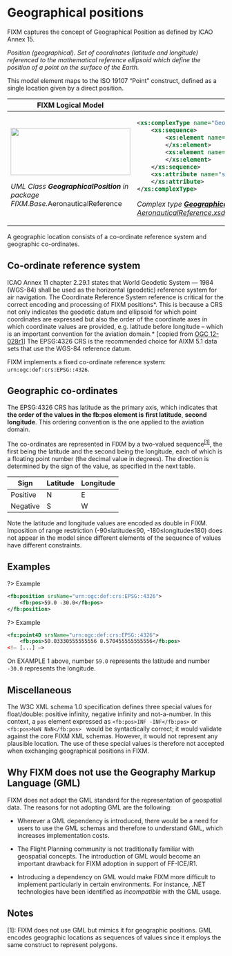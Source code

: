 # Geographical positions

FIXM captures the concept of Geographical Position as defined by ICAO
Annex 15.

*Position (geographical). Set of coordinates (latitude and longitude)
referenced to the mathematical reference ellipsoid which define the
position of a point on the surface of the Earth.*

This model element maps to the ISO 19107 “Point” construct, defined as a
single location given by a direct position.

<table>
<thead>
<tr class="header">
<th><strong>FIXM Logical Model</strong></th>
<th><strong>FIXM XML schemas</strong></th>
</tr>
</thead>
<tbody>
<tr class="odd">
<td><p><img src=".//media/general-guidance-geographical-positions-01.png" style="width:2.88042in;height:1.1381in" /></p>
<p><em>UML Class <strong>GeographicalPosition</strong> in package FIXM.Base.</em>AeronauticalReference</p></td>
<td><p>

```xml
<xs:complexType name="GeographicalPositionType">
    <xs:sequence>
        <xs:element name="extension" type="fb:GeographicalPositionExtensionType" nillable="true" minOccurs="0" maxOccurs="2000">
        </xs:element>
        <xs:element name="pos" type="fb:LatLongPosType" minOccurs="1" maxOccurs="1">
        </xs:element>
    </xs:sequence>
    <xs:attribute name="srsName" type="xs:string" use="required" fixed="urn:ogc:def:crs:EPSG::4326">
    </xs:attribute>
</xs:complexType>
```

<em>Complex type <strong>[GeographicalPositionType][GeographicalPositionType]</strong> in file<br />
[AeronauticalReference.xsd][AeronauticalReference.xsd]</em></p></td>
</tr>
</tbody>
</table>

A geographic location consists of a co-ordinate reference system and
geographic co-ordinates.

## Co-ordinate reference system

ICAO Annex 11 chapter 2.29.1 states that World Geodetic System — 1984
(WGS-84) shall be used as the horizontal (geodetic) reference system for
air navigation. The Coordinate Reference System reference is critical
for the correct encoding and processing of FIXM positions*. This is
because a CRS not only indicates the geodetic datum and ellipsoid for
which point coordinates are expressed but also the order of the
coordinate axes in which coordinate values are provided, e.g. latitude
before longitude – which is an important convention for the aviation
domain.* \[copied from [OGC
12-028r1](https://portal.opengeospatial.org/files/?artifact_id=62061)\]
The EPSG:4326 CRS is the recommended choice for AIXM 5.1 data sets that
use the WGS-84 reference datum.

FIXM implements a fixed co-ordinate reference system: `urn:ogc:def:crs:EPSG::4326`.

## Geographic co-ordinates

The EPSG:4326 CRS has latitude as the primary axis, which indicates that
**the order of the values in the fb:pos element is** **first latitude**,
**second longitude**. This ordering convention is the one applied to the
aviation domain.

The co-ordinates are represented in FIXM by a two-valued sequence<sup><a href="#general-guidance/geographical-positions?id=notes">[1]</a></sup>,
the first being the latitude and the second being the longitude, each of
which is a floating point number (the decimal value in degrees). The
direction is determined by the sign of the value, as specified in the
next table.

| Sign     | Latitude | Longitude |
|----------|----------|-----------|
| Positive | N        | E         |
| Negative | S        | W         |

Note the latitude and longitude values are encoded as double in FIXM.
Imposition of range restriction (-90≤latitude≤90, -180≤longitude≤180)
does not appear in the model since different elements of the sequence of
values have different constraints.

## Examples

?> Example

```xml
<fb:position srsName="urn:ogc:def:crs:EPSG::4326">
    <fb:pos>59.0 -30.0</fb:pos>
</fb:position>
```

?> Example

```xml
<fx:point4D srsName="urn:ogc:def:crs:EPSG::4326">
    <fb:pos>50.03330555555556 8.570455555555556</fb:pos>
<!– [...] –>
```

On EXAMPLE 1 above, number `59.0` represents the latitude and number
`-30.0` represents the longitude.

## Miscellaneous

The W3C XML schema 1.0 specification defines three special values for
float/double: positive infinity, negative infinity and not-a-number. In
this context, a `pos` element expressed as `<fb:pos>INF -INF</fb:pos>` or `<fb:pos>NaN NaN</fb:pos> ` would be syntactically correct; it would validate against the core FIXM XML
schemas. However, it would not represent any plausible location. The use
of these special values is therefore not accepted when exchanging
geographical positions in FIXM.

## Why FIXM does not use the Geography Markup Language (GML)

FIXM does not adopt the GML standard for the representation of
geospatial data. The reasons for not adopting GML are the following:

-   Wherever a GML dependency is introduced, there would be a need for
    users to use the GML schemas and therefore to understand GML, which
    increases implementation costs.

-   The Flight Planning community is not traditionally familiar with
    geospatial concepts. The introduction of GML would become an
    important drawback for FIXM adoption in support of FF-ICE/R1.

-   Introducing a dependency on GML would make FIXM more difficult to
    implement particularly in certain environments. For instance, .NET
    technologies have been identified as *incompatible* with the GML
    usage.

[AeronauticalReference.xsd]: https://www.fixm.aero/releases/FIXM-4.2.0/schemas/core/base/AeronauticalReference.xsd
[GeographicalPositionType]: https://www.fixm.aero/releases/FIXM-4.2.0/doc/schema_documentation/Fixm_GeographicalPositionType.html

## Notes
[1]: FIXM does not use GML but mimics it for geographic positions. GML encodes geographic locations as sequences of values since it employs the same construct to represent polygons.